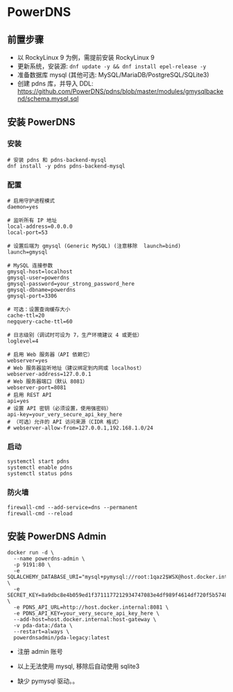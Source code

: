 # PowerDNS


## 前置步骤

- 以 RockyLinux 9 为例，需提前安装 RockyLinux 9
- 更新系统，安装源: `dnf update -y && dnf install epel-release -y`
- 准备数据库 mysql (其他可选: MySQL/MariaDB/PostgreSQL/SQLite3)
- 创建 pdns 库，并导入 DDL: https://github.com/PowerDNS/pdns/blob/master/modules/gmysqlbackend/schema.mysql.sql



## 安装 PowerDNS

### 安装

```shell
# 安装 pdns 和 pdns-backend-mysql
dnf install -y pdns pdns-backend-mysql
```

### 配置

```shell
# 启用守护进程模式
daemon=yes

# 监听所有 IP 地址
local-address=0.0.0.0
local-port=53

# 设置后端为 gmysql (Generic MySQL) (注意移除  launch=bind)
launch=gmysql

# MySQL 连接参数
gmysql-host=localhost
gmysql-user=powerdns
gmysql-password=your_strong_password_here
gmysql-dbname=powerdns
gmysql-port=3306

# 可选：设置查询缓存大小
cache-ttl=20
negquery-cache-ttl=60

# 日志级别（调试时可设为 7，生产环境建议 4 或更低）
loglevel=4

# 启用 Web 服务器（API 依赖它）
webserver=yes
# Web 服务器监听地址（建议绑定到内网或 localhost）
webserver-address=127.0.0.1
# Web 服务器端口（默认 8081）
webserver-port=8081
# 启用 REST API
api=yes
# 设置 API 密钥（必须设置，使用强密码）
api-key=your_very_secure_api_key_here
# （可选）允许的 API 访问来源（CIDR 格式）
# webserver-allow-from=127.0.0.1,192.168.1.0/24

```


### 启动

```shell
systemctl start pdns
systemctl enable pdns
systemctl status pdns
```

### 防火墙

```shell
firewall-cmd --add-service=dns --permanent
firewall-cmd --reload
```



## 安装 PowerDNS Admin



```shell
docker run -d \
  --name powerdns-admin \
  -p 9191:80 \
  -e SQLALCHEMY_DATABASE_URI="mysql+pymysql://root:1qaz2$WSX@host.docker.internal/pdns" \
  -e SECRET_KEY=8a9dbc8e4b059ed1f3711177212934747083e4df989f4614df720f5b57485134 \
  -e PDNS_API_URL=http://host.docker.internal:8081 \
  -e PDNS_API_KEY=your_very_secure_api_key_here \
  --add-host=host.docker.internal:host-gateway \
  -v pda-data:/data \
  --restart=always \
  powerdnsadmin/pda-legacy:latest
```

- 注册  admin 账号

- 以上无法使用 mysql, 移除后自动使用 sqlite3
- 缺少 pymysql 驱动。。

